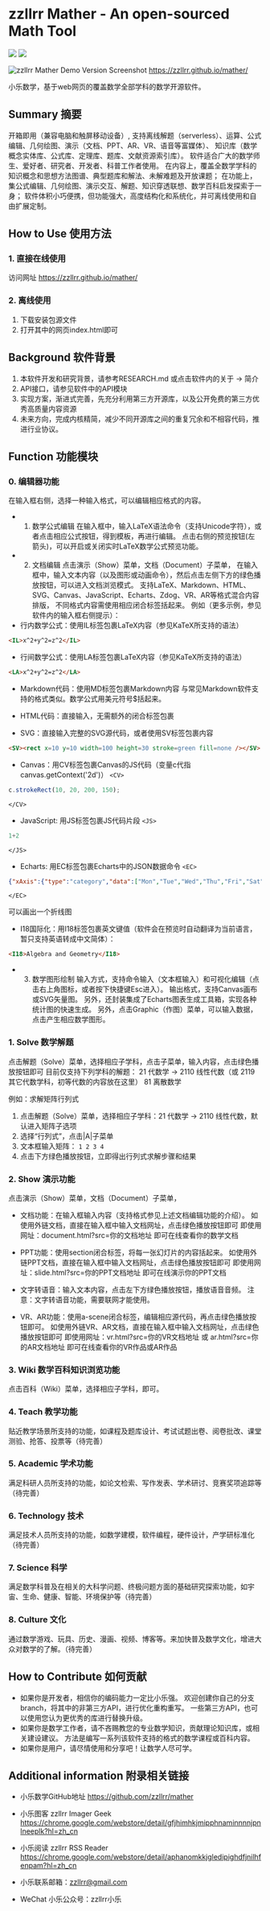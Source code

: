 # zzllrr Mather - An open-sourced Math Tool
[![ ](https://img.shields.io/badge/license-MIT-blue)](https://mit-license.org/)
[![ ](https://img.shields.io/badge/donate-Paypal-green)](https://www.paypal.me/zzllrr/8)

![zzllrr Mather Demo Version Screenshot](https://github.com/zzllrr/mather/blob/master/img/zzllrr-mather-demo.jpg)
<https://zzllrr.github.io/mather/>

 小乐数学，基于web网页的覆盖数学全部学科的数学开源软件。


## Summary 摘要

开箱即用（兼容电脑和触屏移动设备）,
支持离线解题（serverless）、运算、公式编辑、几何绘图、演示（文档、PPT、AR、VR、语音等富媒体）、
知识库（数学概念实体库、公式库、定理库、题库、文献资源索引库）。
软件适合广大的数学师生、爱好者、研究者、开发者、科普工作者使用。
在内容上，覆盖全数学学科的知识概念和思想方法图谱、典型题库和解法、未解难题及开放课题；
在功能上，集公式编辑、几何绘图、演示交互、解题、知识穿透联想、数学百科启发探索于一身；
软件体积小巧便携，但功能强大，高度结构化和系统化，并可离线使用和自由扩展定制。

## How to Use 使用方法
### 1. 直接在线使用
访问网址 https://zzllrr.github.io/mather/

### 2. 离线使用
1. 下载安装包源文件
2. 打开其中的网页index.html即可

## Background 软件背景
1. 本软件开发和研究背景，请参考RESEARCH.md 或点击软件内的关于 -> 简介
2. API接口，请参见软件中的API模块
3. 实现方案，渐进式完善，先充分利用第三方开源库，以及公开免费的第三方优秀高质量内容资源
4. 未来方向，完成内核精简，减少不同开源库之间的重复冗余和不相容代码，推进行业协议。

## Function 功能模块
### 0. 编辑器功能
在输入框右侧，选择一种输入格式，可以编辑相应格式的内容。

- 1. 数学公式编辑
在输入框中，输入LaTeX语法命令（支持Unicode字符），或者点击相应公式按钮，得到模板，再进行编辑。
点击右侧的预览按钮(左箭头)，可以开启或关闭实时LaTeX数学公式预览功能。
- 2. 文档编辑
点击演示（Show）菜单，文档（Document）子菜单，
在输入框中，输入文本内容（以及图形或动画命令），然后点击左侧下方的绿色播放按钮，可以进入文档浏览模式。
支持LaTeX、Markdown、HTML、SVG、Canvas、JavaScript、Echarts、Zdog、VR、AR等格式混合内容排版，
不同格式内容需使用相应闭合标签括起来。
例如（更多示例，参见软件内的输入框右侧提示）：
- 行内数学公式：使用IL标签包裹LaTeX内容（参见KaTeX所支持的语法）
```html
<IL>x^2+y^2=z^2</IL>
 ```

- 行间数学公式：使用LA标签包裹LaTeX内容（参见KaTeX所支持的语法）
```html
<LA>x^2+y^2=z^2</LA>
```

- Markdown代码：使用MD标签包裹Markdown内容
与常见Markdown软件支持的格式类似。数学公式用美元符号$括起来。

- HTML代码：直接输入，无需额外的闭合标签包裹

- SVG：直接输入完整的SVG源代码，或者使用SV标签包裹内容
```html
<SV><rect x=10 y=10 width=100 height=30 stroke=green fill=none /></SV>
```

- Canvas：用CV标签包裹Canvas的JS代码（变量c代指canvas.getContext('2d')）
``` <CV> ```
```js
c.strokeRect(10, 20, 200, 150);
```
``` </CV> ```

- JavaScript: 用JS标签包裹JS代码片段
``` <JS> ```
```js
1+2
```
``` </JS> ```

- Echarts: 用EC标签包裹Echarts中的JSON数据命令
``` <EC> ```
```json
{"xAxis":{"type":"category","data":["Mon","Tue","Wed","Thu","Fri","Sat","Sun"]},"yAxis":{"type":"value"},"series":[{"data":[100,932,901,200,400,600,700],"type":"line"}]}
```
``` </EC> ```

可以画出一个折线图

- I18国际化：用I18标签包裹英文键值（软件会在预览时自动翻译为当前语言，暂只支持英语转成中文简体）：
```html
<I18>Algebra and Geometry</I18>
```


- 3. 数学图形绘制
输入方式，支持命令输入（文本框输入）和可视化编辑（点击右上角图标，或者按下快捷键Esc进入）。
输出格式，支持Canvas画布或SVG矢量图。
另外，还封装集成了Echarts图表生成工具箱，实现各种统计图的快速生成。
另外，点击Graphic（作图）菜单，可以输入数据，点击产生相应数学图形。



### 1. Solve 数学解题

点击解题（Solve）菜单，选择相应子学科，点击子菜单，输入内容，点击绿色播放按钮即可
目前仅支持下列学科的解题：
21 代数学 -> 2110 线性代数（或 2119 其它代数学科，初等代数的内容放在这里）
81 离散数学

例如：求解矩阵行列式
1. 点击解题（Solve）菜单，选择相应子学科：21 代数学 -> 2110 线性代数，默认进入矩阵子选项
2. 选择“行列式”，点击|A|子菜单
3. 文本框输入矩阵： 
```1 2 3 4```
4. 点击下方绿色播放按钮，立即得出行列式求解步骤和结果


### 2. Show 演示功能 
点击演示（Show）菜单，文档（Document）子菜单，

- 文档功能：在输入框输入内容（支持格式参见上述文档编辑功能的介绍）。
如使用外链文档，直接在输入框中输入文档网址，点击绿色播放按钮即可
即使用网址：document.html?src=你的文档地址
即可在线查看你的数学文档

- PPT功能：使用section闭合标签，将每一张幻灯片的内容括起来。
如使用外链PPT文档，直接在输入框中输入文档网址，点击绿色播放按钮即可
即使用网址：slide.html?src=你的PPT文档地址
即可在线演示你的PPT文档

- 文字转语音：输入文本内容，点击左下方绿色播放按钮，播放语音音频。
注意：文字转语音功能，需要联网才能使用。

- VR、AR功能：使用a-scene闭合标签，编辑相应源代码，再点击绿色播放按钮即可。
如使用外链VR、AR文档，直接在输入框中输入文档网址，点击绿色播放按钮即可
即使用网址：vr.html?src=你的VR文档地址 或 ar.html?src=你的AR文档地址 
即可在线查看你的VR作品或AR作品



### 3. Wiki 数学百科知识浏览功能 
点击百科（Wiki）菜单，选择相应子学科，即可。

### 4. Teach 教学功能 
贴近教学场景所支持的功能，如课程及题库设计、考试试题出卷、阅卷批改、课堂测验、抢答、投票等（待完善）

### 5. Academic 学术功能
满足科研人员所支持的功能，如论文检索、写作发表、学术研讨、竞赛奖项追踪等（待完善）


### 6. Technology 技术
满足技术人员所支持的功能，如数学建模，软件编程，硬件设计，产学研标准化（待完善）

### 7. Science 科学
满足数学科普及在相关的大科学问题、终极问题方面的基础研究探索功能，如宇宙、生命、健康、智能、环境保护等（待完善）

### 8. Culture 文化
通过数学游戏、玩具、历史、漫画、视频、博客等。来加快普及数学文化，增进大众对数学的了解。（待完善）



## How to Contribute 如何贡献
- 如果你是开发者，相信你的编码能力一定比小乐强。
欢迎创建你自己的分支branch，将其中的非第三方API，进行优化重构重写。
一些第三方API，也可以使用您认为更优秀的库进行替换升级。
- 如果你是数学工作者，请不吝赐教您的专业数学知识，贡献理论知识库，或相关建设建议。
方法是编写一系列该软件支持的格式的数学课程或百科内容。
- 如果你是用户，请尽情使用和分享吧！让数学人尽可学。

## Additional information	附录相关链接

* 小乐数学GitHub地址
https://github.com/zzllrr/mather

* 小乐图客 zzllrr Imager Geek
https://chrome.google.com/webstore/detail/gfjhimhkjmipphnaminnnnjpnlneeplk?hl=zh_cn

* 小乐阅读 zzllrr RSS Reader
https://chrome.google.com/webstore/detail/aphanomkkjgledipighdfjnilhfenpam?hl=zh_cn

* 小乐联系邮箱：zzllrr@gmail.com

* WeChat 小乐公众号：zzllrr小乐
